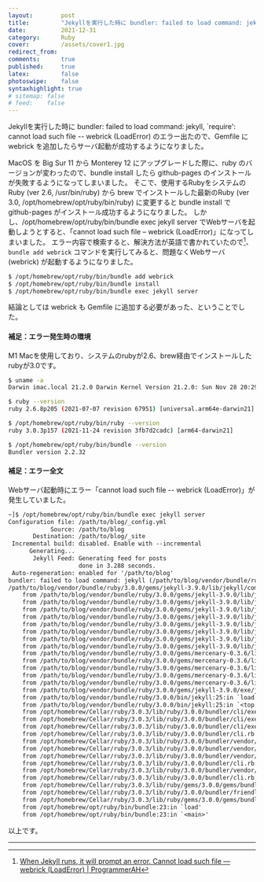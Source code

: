 ```yaml
---
layout:        post
title:         "Jekyllを実行した時に bundler: failed to load command: jekyll, `require': cannot load such file -- webrick (LoadError) が出るときの対処法"
date:          2021-12-31
category:      Ruby
cover:         /assets/cover1.jpg
redirect_from:
comments:      true
published:     true
latex:         false
photoswipe:    false
syntaxhighlight: true
# sitemap: false
# feed:    false
---
```


Jekyllを実行した時に bundler: failed to load command: jekyll, `require': cannot load such file -- webrick (LoadError) のエラー出たので、Gemfile に webrick を追加したらサーバ起動が成功するようになりました。

MacOS を Big Sur 11 から Monterey 12 にアップグレードした際に、ruby のバージョンが変わったので、bundle install したら github-pages のインストールが失敗するようになってしまいました。
そこで、使用するRubyをシステムのRuby (ver 2.6, /usr/bin/ruby) から brew でインストールした最新のRuby (ver 3.0, /opt/homebrew/opt/ruby/bin/ruby) に変更すると bundle install で github-pages がインストール成功するようになりました。
しかし、/opt/homebrew/opt/ruby/bin/bundle exec jekyll server でWebサーバを起動しようとすると、「cannot load such file – webrick (LoadError)」になってしまいました。
エラー内容で検索すると、解決方法が英語で書かれていたので[^1]、`bundle add webrick` コマンドを実行してみると、問題なくWebサーバ (webrick) が起動するようになりました。

```bash
$ /opt/homebrew/opt/ruby/bin/bundle add webrick
$ /opt/homebrew/opt/ruby/bin/bundle install
$ /opt/homebrew/opt/ruby/bin/bundle exec jekyll server
```

結論としては webrick も Gemfile に追加する必要があった、ということでした。

#### 補足：エラー発生時の環境
M1 Macを使用しており、システムのrubyが2.6、brew経由でインストールしたrubyが3.0です。
```bash
$ uname -a
Darwin imac.local 21.2.0 Darwin Kernel Version 21.2.0: Sun Nov 28 20:29:10 PST 2021; root:xnu-8019.61.5~1/RELEASE_ARM64_T8101 arm64

$ ruby --version
ruby 2.6.8p205 (2021-07-07 revision 67951) [universal.arm64e-darwin21]

$ /opt/homebrew/opt/ruby/bin/ruby --version
ruby 3.0.3p157 (2021-11-24 revision 3fb7d2cadc) [arm64-darwin21]

$ /opt/homebrew/opt/ruby/bin/bundle --version
Bundler version 2.2.32
```

#### 補足：エラー全文
Webサーバ起動時にエラー「cannot load such file -- webrick (LoadError)」が発生していました。
```txt
~]$ /opt/homebrew/opt/ruby/bin/bundle exec jekyll server
Configuration file: /path/to/blog/_config.yml
            Source: /path/to/blog
       Destination: /path/to/blog/_site
 Incremental build: disabled. Enable with --incremental
      Generating...
       Jekyll Feed: Generating feed for posts
                    done in 3.288 seconds.
 Auto-regeneration: enabled for '/path/to/blog'
bundler: failed to load command: jekyll (/path/to/blog/vendor/bundle/ruby/3.0.0/bin/jekyll)
/path/to/blog/vendor/bundle/ruby/3.0.0/gems/jekyll-3.9.0/lib/jekyll/commands/serve/servlet.rb:3:in `require': cannot load such file -- webrick (LoadError)
	from /path/to/blog/vendor/bundle/ruby/3.0.0/gems/jekyll-3.9.0/lib/jekyll/commands/serve/servlet.rb:3:in `<top (required)>'
	from /path/to/blog/vendor/bundle/ruby/3.0.0/gems/jekyll-3.9.0/lib/jekyll/commands/serve.rb:184:in `require_relative'
	from /path/to/blog/vendor/bundle/ruby/3.0.0/gems/jekyll-3.9.0/lib/jekyll/commands/serve.rb:184:in `setup'
	from /path/to/blog/vendor/bundle/ruby/3.0.0/gems/jekyll-3.9.0/lib/jekyll/commands/serve.rb:102:in `process'
	from /path/to/blog/vendor/bundle/ruby/3.0.0/gems/jekyll-3.9.0/lib/jekyll/commands/serve.rb:93:in `block in start'
	from /path/to/blog/vendor/bundle/ruby/3.0.0/gems/jekyll-3.9.0/lib/jekyll/commands/serve.rb:93:in `each'
	from /path/to/blog/vendor/bundle/ruby/3.0.0/gems/jekyll-3.9.0/lib/jekyll/commands/serve.rb:93:in `start'
	from /path/to/blog/vendor/bundle/ruby/3.0.0/gems/jekyll-3.9.0/lib/jekyll/commands/serve.rb:75:in `block (2 levels) in init_with_program'
	from /path/to/blog/vendor/bundle/ruby/3.0.0/gems/mercenary-0.3.6/lib/mercenary/command.rb:220:in `block in execute'
	from /path/to/blog/vendor/bundle/ruby/3.0.0/gems/mercenary-0.3.6/lib/mercenary/command.rb:220:in `each'
	from /path/to/blog/vendor/bundle/ruby/3.0.0/gems/mercenary-0.3.6/lib/mercenary/command.rb:220:in `execute'
	from /path/to/blog/vendor/bundle/ruby/3.0.0/gems/mercenary-0.3.6/lib/mercenary/program.rb:42:in `go'
	from /path/to/blog/vendor/bundle/ruby/3.0.0/gems/mercenary-0.3.6/lib/mercenary.rb:19:in `program'
	from /path/to/blog/vendor/bundle/ruby/3.0.0/gems/jekyll-3.9.0/exe/jekyll:15:in `<top (required)>'
	from /path/to/blog/vendor/bundle/ruby/3.0.0/bin/jekyll:25:in `load'
	from /path/to/blog/vendor/bundle/ruby/3.0.0/bin/jekyll:25:in `<top (required)>'
	from /opt/homebrew/Cellar/ruby/3.0.3/lib/ruby/3.0.0/bundler/cli/exec.rb:58:in `load'
	from /opt/homebrew/Cellar/ruby/3.0.3/lib/ruby/3.0.0/bundler/cli/exec.rb:58:in `kernel_load'
	from /opt/homebrew/Cellar/ruby/3.0.3/lib/ruby/3.0.0/bundler/cli/exec.rb:23:in `run'
	from /opt/homebrew/Cellar/ruby/3.0.3/lib/ruby/3.0.0/bundler/cli.rb:478:in `exec'
	from /opt/homebrew/Cellar/ruby/3.0.3/lib/ruby/3.0.0/bundler/vendor/thor/lib/thor/command.rb:27:in `run'
	from /opt/homebrew/Cellar/ruby/3.0.3/lib/ruby/3.0.0/bundler/vendor/thor/lib/thor/invocation.rb:127:in `invoke_command'
	from /opt/homebrew/Cellar/ruby/3.0.3/lib/ruby/3.0.0/bundler/vendor/thor/lib/thor.rb:392:in `dispatch'
	from /opt/homebrew/Cellar/ruby/3.0.3/lib/ruby/3.0.0/bundler/cli.rb:31:in `dispatch'
	from /opt/homebrew/Cellar/ruby/3.0.3/lib/ruby/3.0.0/bundler/vendor/thor/lib/thor/base.rb:485:in `start'
	from /opt/homebrew/Cellar/ruby/3.0.3/lib/ruby/3.0.0/bundler/cli.rb:25:in `start'
	from /opt/homebrew/Cellar/ruby/3.0.3/lib/ruby/gems/3.0.0/gems/bundler-2.2.32/exe/bundle:49:in `block in <top (required)>'
	from /opt/homebrew/Cellar/ruby/3.0.3/lib/ruby/3.0.0/bundler/friendly_errors.rb:103:in `with_friendly_errors'
	from /opt/homebrew/Cellar/ruby/3.0.3/lib/ruby/gems/3.0.0/gems/bundler-2.2.32/exe/bundle:37:in `<top (required)>'
	from /opt/homebrew/opt/ruby/bin/bundle:23:in `load'
	from /opt/homebrew/opt/ruby/bin/bundle:23:in `<main>'
```

以上です。


---

[^1]: [When Jekyll runs, it will prompt an error. Cannot load such file — webrick (LoadError) \| ProgrammerAH](https://programmerah.com/when-jekyll-runs-it-will-prompt-an-error-cannot-load-such-file-webrick-loaderror-41724/)
